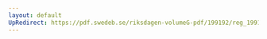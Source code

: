 ```yaml
---
layout: default
UpRedirect: https://pdf.swedeb.se/riksdagen-volumeG-pdf/199192/reg_199192/reg_199192_1092.pdf
---
```

